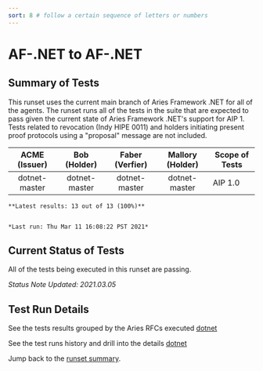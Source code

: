 ```yaml
---
sort: 8 # follow a certain sequence of letters or numbers
---
```

# AF-.NET to AF-.NET

## Summary of Tests


 This runset uses the current main branch of Aries Framework .NET for all of the agents. The runset runs all of the tests in the suite
 that are expected to pass given the current state of Aries Framework .NET's support for AIP 1. Tests related to revocation (Indy HIPE 0011)
 and holders initiating present proof protocols using a "proposal" message are not included.
 


|  ACME (Issuer) | Bob (Holder) | Faber (Verfier) | Mallory (Holder) | Scope of Tests |
| :------------: | :----------: | :-------------: | :--------------: | -------------- |
| dotnet-master | dotnet-master | dotnet-master | dotnet-master | AIP 1.0 |

```tip
**Latest results: 13 out of 13 (100%)**


*Last run: Thu Mar 11 16:08:22 PST 2021*
```

## Current Status of Tests

All of the tests being executed in this runset are passing.

*Status Note Updated: 2021.03.05*

## Test Run Details
See the tests results grouped by the Aries RFCs executed [dotnet](https://allure.vonx.io/api/allure-docker-service/projects/dotnet/reports/latest/index.html?redirect=false#behaviors)

See the test runs history and drill into the details [dotnet](https://allure.vonx.io/allure-docker-service-ui/projects/dotnet/reports/latest)

Jump back to the [runset summary](./README.md).

